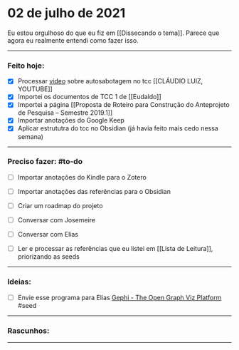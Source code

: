 # 02 de julho de 2021
Eu estou orgulhoso do que eu fiz em [[Dissecando o tema]]. Parece que agora eu realmente entendi como fazer isso.

----
### Feito hoje:
- [x] Processar [video](https://youtu.be/7kiP_Ruofu8) sobre autosabotagem no tcc [[CLÁUDIO LUIZ, YOUTUBE]]
- [x] Importei os documentos de TCC 1 de [[Eudaldo]]
- [x] Importei a página [[Proposta de Roteiro para Construção do Anteprojeto de Pesquisa – Semestre 2019.1]]
- [x] Importar anotações do Google Keep
- [x] Aplicar estrututra do tcc no Obsidian (já havia feito mais cedo nessa semana)
---

### Preciso fazer: #to-do
 - [ ] Importar anotações do Kindle para o Zotero
- [ ] Importar anotações das referências para o Obsidian
- [ ] Criar um roadmap do projeto
- [ ] Conversar com Josemeire
- [ ] Conversar com Elias

- [ ] Ler e processar as referências que eu listei em [[Lista de Leitura]], priorizando as seeds

---

### Ideias:
- [ ] Envie esse programa para Elias [Gephi - The Open Graph Viz Platform](https://gephi.org/) #seed 

---

### Rascunhos:


---
